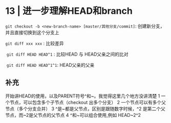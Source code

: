 <!--
 * @Author: Binqi Ni
 * @Date: 2021-09-27 23:49:25
 * @LastEditTime: 2021-09-27 23:49:25
 * @LastEditors: Binqi Ni
 * @FilePath: /Git-learning/01_Git基础(13讲)/13_进一步理解HEAD和branch.md
-->

# 13 | 进一步理解HEAD和branch

`git checkout -b <new-branch-name> [master/其他分支/commit]`: 创建新分支， 并且直接切换到这个分支上

`git diff xxx xxx` : 比较差异

​	`git diff HEAD HEAD^1` : 比较HEAD 与 HEAD父亲之间的比对

​	`git diff HEAD HEAD^1^1`:          HEAD父亲的父亲



## 补充

开始讲HEAD的使用，以及PARENT符号^和~。我觉得这里几个地方没讲清楚
1 一个节点，可以包含多个子节点（checkout 出多个分支）
2 一个节点可以有多个父节点（多个分支合并）
3 \^是~都是父节点，区别是跟随数字时候，^2 是第二个父节点，而~2是父节点的父节点
4 ^和~可以组合使用,例如 HEAD~2^2

